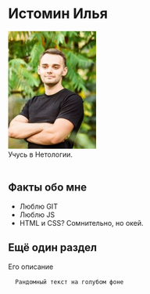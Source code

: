 # Истомин Илья

![Здесь должно быть моё фото](eaae88dc8f8e4db496593bee5c760273.jpg-a34-180.jpg)
​
​<br>
Учусь в Нетологии.  
​
​
## Факты обо мне

- Люблю GIT
- Люблю JS
- HTML и CSS? Сомнительно, но окей. 

## Ещё один раздел

Его описание 

```bash
  Рандомный текст на голубом фоне
```
